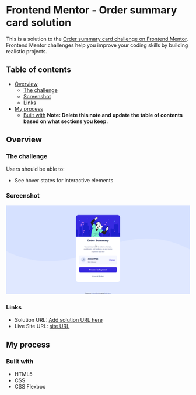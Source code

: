 # Frontend Mentor - Order summary card solution

This is a solution to the [Order summary card challenge on Frontend Mentor](https://www.frontendmentor.io/challenges/order-summary-component-QlPmajDUj). Frontend Mentor challenges help you improve your coding skills by building realistic projects.

## Table of contents

- [Overview](#overview)
  - [The challenge](#the-challenge)
  - [Screenshot](#screenshot)
  - [Links](#links)
- [My process](#my-process)
  - [Built with](#built-with)
**Note: Delete this note and update the table of contents based on what sections you keep.**

## Overview

### The challenge

Users should be able to:

- See hover states for interactive elements

### Screenshot

![My Solution](images/MySolution.png)

### Links

- Solution URL: [Add solution URL here](https://your-solution-url.com)
- Live Site URL: [site URL](https://nedimperva.github.io/order-summary-component/)

## My process

### Built with

- HTML5
- CSS
- CSS Flexbox
